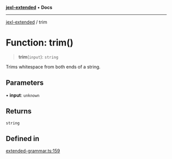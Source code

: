 [**jexl-extended**](../README.md) • **Docs**

***

[jexl-extended](../globals.md) / trim

# Function: trim()

> **trim**(`input`): `string`

Trims whitespace from both ends of a string.

## Parameters

• **input**: `unknown`

## Returns

`string`

## Defined in

[extended-grammar.ts:159](https://github.com/nikoraes/jexl-extended/blob/06a031f168fa218082d7ed9df57973f42e70c755/src/extended-grammar.ts#L159)

